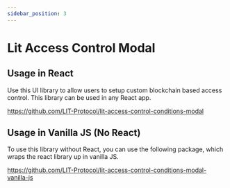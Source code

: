 ```yaml
---
sidebar_position: 3
---
```


# Lit Access Control Modal

## Usage in React

Use this UI library to allow users to setup custom blockchain based access control. This library can be used in any React app.

https://github.com/LIT-Protocol/lit-access-control-conditions-modal

## Usage in Vanilla JS (No React)

To use this library without React, you can use the following package, which wraps the react library up in vanilla JS.

https://github.com/LIT-Protocol/lit-access-control-conditions-modal-vanilla-js
